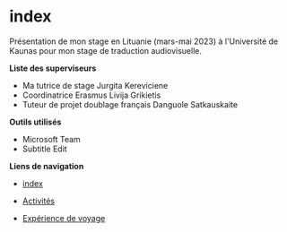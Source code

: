 # index

Présentation de mon stage en Lituanie (mars-mai 2023) à l'Université de Kaunas pour mon stage de traduction audiovisuelle. 

**Liste des superviseurs**

* Ma tutrice de stage Jurgita Kereviciene
* Coordinatrice Erasmus Livija Grikietis
* Tuteur de projet doublage français Danguole Satkauskaite
   


**Outils utilisés**

* Microsoft Team
* Subtitle Edit




**Liens de navigation**


* [index](index)
  

*  [Activités](2-Activities)
  
  
*  [Expérience de voyage](3-Travel%20experience)


